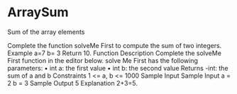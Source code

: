 # ArraySum
Sum of the array elements

Complete the function solveMe First to compute the sum of two integers.
Example
a=7
b= 3
Return 10.
Function Description
Complete the solveMe First function in the editor below.
solve Me First has the following parameters:
• int a: the first value
• int b: the second value
Returns
-int: the sum of a and b
Constraints
1 <= a, b <= 1000
Sample Input
Sample Input
a = 2
b = 3
Sample Output
5
Explanation
2+3=5.

